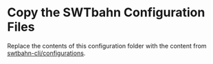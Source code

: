 # Copy the SWTbahn Configuration Files

Replace the contents of this configuration folder with the content from
[swtbahn-cli/configurations](https://github.com/uniba-swt/swtbahn-cli/tree/master/configurations).
